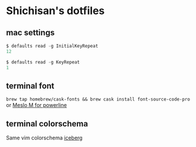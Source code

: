 # Shichisan\'s dotfiles

## mac settings
```powershell
$ defaults read -g InitialKeyRepeat
12

$ defaults read -g KeyRepeat
1
```

## terminal font
`brew tap homebrew/cask-fonts && brew cask install font-source-code-pro`
or
[Meslo M for powerline](https://github.com/powerline/fonts/blob/master/Meslo%20Slashed/Meslo%20LG%20M%20Regular%20for%20Powerline.ttf)
## terminal colorschema
Same vim colorschema [iceberg](https://github.com/Arc0re/Iceberg-iTerm2)
